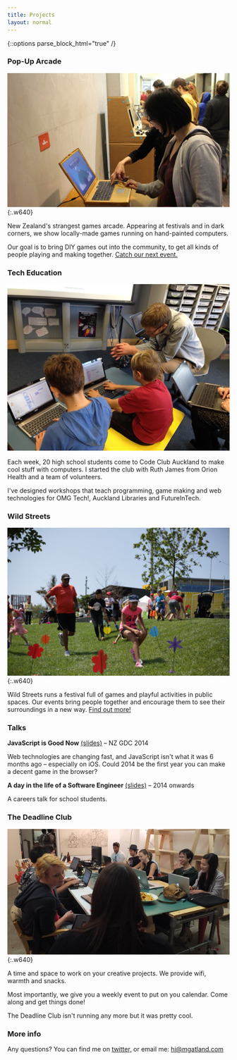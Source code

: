 ```yaml
---
title: Projects
layout: normal
---
```


{::options parse_block_html="true" /}

<h3>Pop-Up Arcade</h3>

![Hand-painted laptops at Pop-Up Arcade](/images/pop-up-arcade.jpg){:.w640}

New Zealand's strangest games arcade. Appearing at festivals and in dark corners, we show locally-made games running on hand-painted computers.

Our goal is to bring DIY games out into the community, to get all kinds of people playing and making together. [Catch our next event.](http://popuparcade.co.nz)

<h3>Tech Education</h3>

![Teaching Scratch for FutureInTech](/images/workshops-futureintech.jpg)

Each week, 20 high school students come to Code Club Auckland to make cool stuff with computers. I started the club with Ruth James from Orion Health and a team of volunteers.

I've designed workshops that teach programming, game making and web technologies for OMG Tech!, Auckland Libraries and FutureInTech.

<!--
Education work

Talks:
- Selwyn College (FutureInTech) 2015-05-06
- Epsom Girls Grammar School (FutureInTech) 2015-04-29
- Survival Code launch event 2015-04-15
- Liston College (FutureInTech) 2015-02-12
- Te Atatu Intermediate (FutureInTech) 2014-11-03
- Avondale College (FutureInTech) 2014-07-25
- Mount Roskill Grammar School (ICT-Connect)
- Glendowie College (FIT)

Orion Health Code Club (ages 11 to 13)
- 2014 Term 4, started the club, organising, creating activites and mentoring
- 2015 Term 1 cont
- I'm still involved but trying to do less organisational work as our other mentors take on more responsibility

OMGTech running the coding activity (ages 6 to 16):
- 2015-04-25 Tamaki Primary School
- 2015-02-28 Manurewa East School
- 2014-12-13 Edmonton Primary School
- 2014-10-17 at GridAKL

Game making workshops at City Center Library (with Scratch and Stencyl)
- ages 13 and up 2015-04-16
- ages 12 and under 2015-04-11
- Library Staff 2015-04-02

Other Scratch workshops, through Future In Tech, usually for 9-year-olds:
- Rosebank Road 2014-08-29
- Epsom Normal Primary School (again) 2014-08-18
- Pt. England School 2014-08-08
- Ponsonby Primary School
- Epsom Normal Primary School 2014-06-23

Gather HTML+CSS or Python workshops (year 11\15-year-olds?):
- Kelston Girls' College 2014-08-15 
- Tamaki College
- Howick College
- Mount Roskill Grammar School
- Westlake Girls' High School
- Okaihau College

-->

<h3>Wild Streets</h3>

![Running around playing games outside](/images/wild-streets.jpg){:.w640}

Wild Streets runs a festival full of games and playful activities in public spaces. Our events bring people together and encourage them to see their surroundings in a new way. [Find out more!](http://wildstreets.weebly.com/)

<h3>Talks</h3>

<p><strong>JavaScript is Good Now</strong> <a href="http://www.matthewgatland.com/javascriptisgoodnow/#/">(slides)</a> – NZ&nbsp;GDC&nbsp;2014</p>

<p>Web technologies are changing fast, and JavaScript isn't what it was 6 months ago – especially on iOS. Could 2014 be the first year you can make a decent game in the browser?</p>

<p><strong>A day in the life of a Software Engineer</strong> <a href="http://www.matthewgatland.com/talkforschools2/">(slides)</a> – 2014 onwards</p>

<p>A careers talk for school students.</p>


<h3>The Deadline Club</h3>

![Deadline Club #4](/images/deadline-club.jpg){:.w640}

A time and space to work on your creative projects. We provide wifi, warmth and snacks.

Most importantly, we give you a weekly event to put on you calendar. Come along and get things done!

The Deadline Club isn't running any more but it was pretty cool.

<h3>More info</h3>

Any questions? You can find me on [twitter,](http://twitter.com/mgatland) or email me: <hi@mgatland.com>


